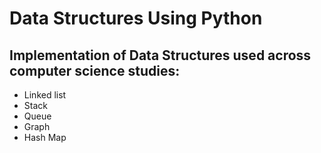 # Data Structures Using Python
## Implementation of Data Structures used across computer science studies:
* Linked list
* Stack
* Queue
* Graph
* Hash Map

